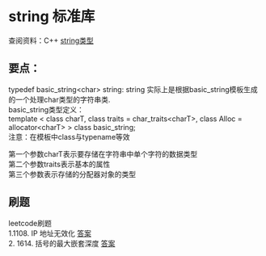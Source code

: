 
# string 标准库

查阅资料：C++ [string类型](http://www.cplusplus.com/reference/string/string/)

## 要点：
typedef basic_string\<char\> string: string 实际上是根据basic_string模板生成的一个处理char类型的字符串类.  
basic_string类型定义：  
template \< class charT,  class traits = char_traits\<charT\>, class Alloc = allocator\<charT\>  \> class basic_string;  
注意：在模板中class与typename等效

第一个参数charT表示要存储在字符串中单个字符的数据类型      
第二个参数traits表示基本的属性  
第三个参数表示存储的分配器对象的类型  

## 刷题
leetcode刷题  
1.1108. IP 地址无效化   [答案](chapter-1-1.txt)  
2. 1614. 括号的最大嵌套深度  [答案](chapter-1-2.txt)  






